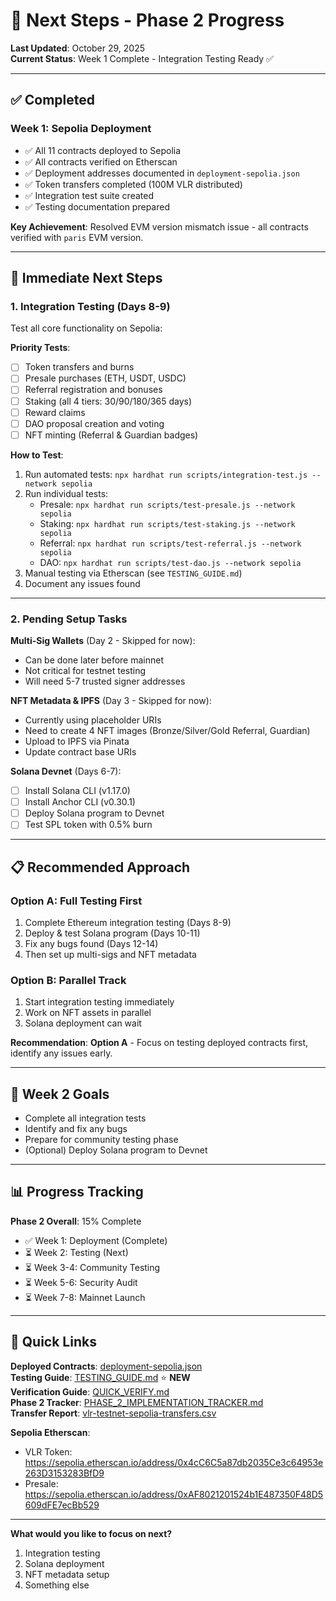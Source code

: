 # 🎯 Next Steps - Phase 2 Progress

**Last Updated**: October 29, 2025  
**Current Status**: Week 1 Complete - Integration Testing Ready ✅

---

## ✅ Completed

### Week 1: Sepolia Deployment
- ✅ All 11 contracts deployed to Sepolia
- ✅ All contracts verified on Etherscan
- ✅ Deployment addresses documented in `deployment-sepolia.json`
- ✅ Token transfers completed (100M VLR distributed)
- ✅ Integration test suite created
- ✅ Testing documentation prepared

**Key Achievement**: Resolved EVM version mismatch issue - all contracts verified with `paris` EVM version.

---

## 🎯 Immediate Next Steps

### 1. Integration Testing (Days 8-9)

Test all core functionality on Sepolia:

**Priority Tests**:
- [ ] Token transfers and burns
- [ ] Presale purchases (ETH, USDT, USDC)
- [ ] Referral registration and bonuses
- [ ] Staking (all 4 tiers: 30/90/180/365 days)
- [ ] Reward claims
- [ ] DAO proposal creation and voting
- [ ] NFT minting (Referral & Guardian badges)

**How to Test**:
1. Run automated tests: `npx hardhat run scripts/integration-test.js --network sepolia`
2. Run individual tests:
   - Presale: `npx hardhat run scripts/test-presale.js --network sepolia`
   - Staking: `npx hardhat run scripts/test-staking.js --network sepolia`
   - Referral: `npx hardhat run scripts/test-referral.js --network sepolia`
   - DAO: `npx hardhat run scripts/test-dao.js --network sepolia`
3. Manual testing via Etherscan (see `TESTING_GUIDE.md`)
4. Document any issues found

---

### 2. Pending Setup Tasks

**Multi-Sig Wallets** (Day 2 - Skipped for now):
- Can be done later before mainnet
- Not critical for testnet testing
- Will need 5-7 trusted signer addresses

**NFT Metadata & IPFS** (Day 3 - Skipped for now):
- Currently using placeholder URIs
- Need to create 4 NFT images (Bronze/Silver/Gold Referral, Guardian)
- Upload to IPFS via Pinata
- Update contract base URIs

**Solana Devnet** (Days 6-7):
- [ ] Install Solana CLI (v1.17.0)
- [ ] Install Anchor CLI (v0.30.1)
- [ ] Deploy Solana program to Devnet
- [ ] Test SPL token with 0.5% burn

---

## 📋 Recommended Approach

### Option A: Full Testing First
1. Complete Ethereum integration testing (Days 8-9)
2. Deploy & test Solana program (Days 10-11)
3. Fix any bugs found (Days 12-14)
4. Then set up multi-sigs and NFT metadata

### Option B: Parallel Track
1. Start integration testing immediately
2. Work on NFT assets in parallel
3. Solana deployment can wait

**Recommendation**: **Option A** - Focus on testing deployed contracts first, identify any issues early.

---

## 🚀 Week 2 Goals

- Complete all integration tests
- Identify and fix any bugs
- Prepare for community testing phase
- (Optional) Deploy Solana program to Devnet

---

## 📊 Progress Tracking

**Phase 2 Overall**: 15% Complete
- ✅ Week 1: Deployment (Complete)
- ⏳ Week 2: Testing (Next)
- ⏳ Week 3-4: Community Testing
- ⏳ Week 5-6: Security Audit
- ⏳ Week 7-8: Mainnet Launch

---

## 🔗 Quick Links

**Deployed Contracts**: [deployment-sepolia.json](deployment-sepolia.json)  
**Testing Guide**: [TESTING_GUIDE.md](TESTING_GUIDE.md) ⭐ **NEW**  
**Verification Guide**: [QUICK_VERIFY.md](QUICK_VERIFY.md)  
**Phase 2 Tracker**: [PHASE_2_IMPLEMENTATION_TRACKER.md](docs/phase%202/PHASE_2_IMPLEMENTATION_TRACKER.md)  
**Transfer Report**: [vlr-testnet-sepolia-transfers.csv](vlr-testnet-sepolia-transfers.csv)

**Sepolia Etherscan**:
- VLR Token: https://sepolia.etherscan.io/address/0x4cC6C5a87db2035Ce3c64953e263D3153283BfD9
- Presale: https://sepolia.etherscan.io/address/0xAF8021201524b1E487350F48D5609dFE7ecBb529

---

**What would you like to focus on next?**
1. Integration testing
2. Solana deployment
3. NFT metadata setup
4. Something else
